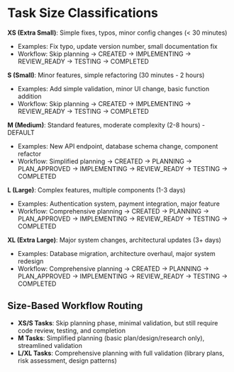 # Task Size Classifications

**XS (Extra Small)**: Simple fixes, typos, minor config changes (< 30 minutes)
- Examples: Fix typo, update version number, small documentation fix
- Workflow: Skip planning → CREATED → IMPLEMENTING → REVIEW_READY → TESTING → COMPLETED

**S (Small)**: Minor features, simple refactoring (30 minutes - 2 hours)  
- Examples: Add simple validation, minor UI change, basic function addition
- Workflow: Skip planning → CREATED → IMPLEMENTING → REVIEW_READY → TESTING → COMPLETED

**M (Medium)**: Standard features, moderate complexity (2-8 hours) - DEFAULT
- Examples: New API endpoint, database schema change, component refactor
- Workflow: Simplified planning → CREATED → PLANNING → PLAN_APPROVED → IMPLEMENTING → REVIEW_READY → TESTING → COMPLETED

**L (Large)**: Complex features, multiple components (1-3 days)
- Examples: Authentication system, payment integration, major feature
- Workflow: Comprehensive planning → CREATED → PLANNING → PLAN_APPROVED → IMPLEMENTING → REVIEW_READY → TESTING → COMPLETED

**XL (Extra Large)**: Major system changes, architectural updates (3+ days)
- Examples: Database migration, architecture overhaul, major system redesign
- Workflow: Comprehensive planning → CREATED → PLANNING → PLAN_APPROVED → IMPLEMENTING → REVIEW_READY → TESTING → COMPLETED

## Size-Based Workflow Routing

- **XS/S Tasks**: Skip planning phase, minimal validation, but still require code review, testing, and completion
- **M Tasks**: Simplified planning (basic plan/design/research only), streamlined validation
- **L/XL Tasks**: Comprehensive planning with full validation (library plans, risk assessment, design patterns)
